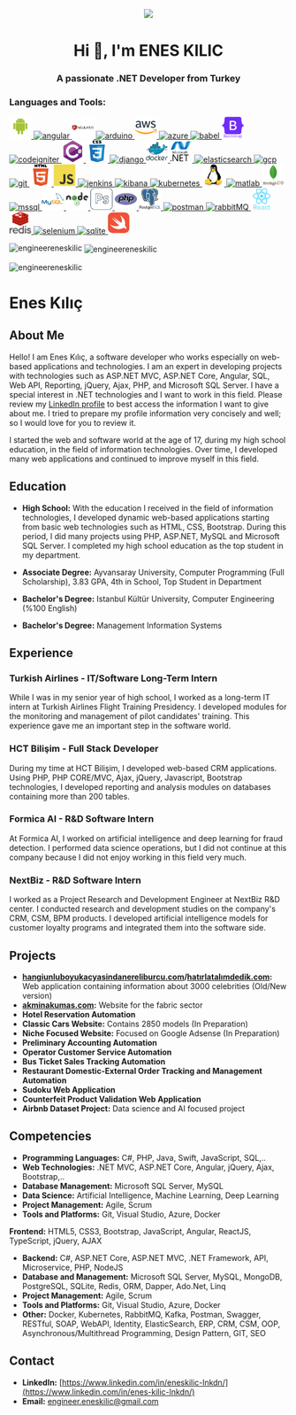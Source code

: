 <div align="center"><a href="[https://developer.android.com](https://www.linkedin.com/in/enes-kilic-lnkdn/)" target="_blank" rel="noreferrer"> <img src="https://gcdnb.pbrd.co/images/WYWYmuX7JNg3.png?o=1" width="300" /> </a></div>
<h1 align="center">Hi 👋, I'm ENES KILIC</h1>
<h3 align="center">A passionate .NET Developer from Turkey</h3>

<p align="left">
</p>

<h3 align="left">Languages and Tools:</h3>
<p align="left"> <a href="https://developer.android.com" target="_blank" rel="noreferrer"> <img src="https://raw.githubusercontent.com/devicons/devicon/master/icons/android/android-original-wordmark.svg" alt="android" width="40" height="40"/> </a> <a href="https://angular.io" target="_blank" rel="noreferrer"> <img src="https://angular.io/assets/images/logos/angular/angular.svg" alt="angular" width="40" height="40"/> </a> <a href="https://angular.io" target="_blank" rel="noreferrer"> <img src="https://raw.githubusercontent.com/devicons/devicon/master/icons/angularjs/angularjs-original-wordmark.svg" alt="angularjs" width="40" height="40"/> </a> <a href="https://www.arduino.cc/" target="_blank" rel="noreferrer"> <img src="https://cdn.worldvectorlogo.com/logos/arduino-1.svg" alt="arduino" width="40" height="40"/> </a> <a href="https://aws.amazon.com" target="_blank" rel="noreferrer"> <img src="https://raw.githubusercontent.com/devicons/devicon/master/icons/amazonwebservices/amazonwebservices-original-wordmark.svg" alt="aws" width="40" height="40"/> </a> <a href="https://azure.microsoft.com/en-in/" target="_blank" rel="noreferrer"> <img src="https://www.vectorlogo.zone/logos/microsoft_azure/microsoft_azure-icon.svg" alt="azure" width="40" height="40"/> </a> <a href="https://babeljs.io/" target="_blank" rel="noreferrer"> <img src="https://www.vectorlogo.zone/logos/babeljs/babeljs-icon.svg" alt="babel" width="40" height="40"/> </a> <a href="https://getbootstrap.com" target="_blank" rel="noreferrer"> <img src="https://raw.githubusercontent.com/devicons/devicon/master/icons/bootstrap/bootstrap-plain-wordmark.svg" alt="bootstrap" width="40" height="40"/> </a> <a href="https://codeigniter.com" target="_blank" rel="noreferrer"> <img src="https://cdn.worldvectorlogo.com/logos/codeigniter.svg" alt="codeigniter" width="40" height="40"/> </a> <a href="https://www.w3schools.com/cs/" target="_blank" rel="noreferrer"> <img src="https://raw.githubusercontent.com/devicons/devicon/master/icons/csharp/csharp-original.svg" alt="csharp" width="40" height="40"/> </a> <a href="https://www.w3schools.com/css/" target="_blank" rel="noreferrer"> <img src="https://raw.githubusercontent.com/devicons/devicon/master/icons/css3/css3-original-wordmark.svg" alt="css3" width="40" height="40"/> </a> <a href="https://www.djangoproject.com/" target="_blank" rel="noreferrer"> <img src="https://cdn.worldvectorlogo.com/logos/django.svg" alt="django" width="40" height="40"/> </a> <a href="https://www.docker.com/" target="_blank" rel="noreferrer"> <img src="https://raw.githubusercontent.com/devicons/devicon/master/icons/docker/docker-original-wordmark.svg" alt="docker" width="40" height="40"/> </a> <a href="https://dotnet.microsoft.com/" target="_blank" rel="noreferrer"> <img src="https://raw.githubusercontent.com/devicons/devicon/master/icons/dot-net/dot-net-original-wordmark.svg" alt="dotnet" width="40" height="40"/> </a> <a href="https://www.elastic.co" target="_blank" rel="noreferrer"> <img src="https://www.vectorlogo.zone/logos/elastic/elastic-icon.svg" alt="elasticsearch" width="40" height="40"/> </a> <a href="https://cloud.google.com" target="_blank" rel="noreferrer"> <img src="https://www.vectorlogo.zone/logos/google_cloud/google_cloud-icon.svg" alt="gcp" width="40" height="40"/> </a> <a href="https://git-scm.com/" target="_blank" rel="noreferrer"> <img src="https://www.vectorlogo.zone/logos/git-scm/git-scm-icon.svg" alt="git" width="40" height="40"/> </a> <a href="https://www.w3.org/html/" target="_blank" rel="noreferrer"> <img src="https://raw.githubusercontent.com/devicons/devicon/master/icons/html5/html5-original-wordmark.svg" alt="html5" width="40" height="40"/> </a> <a href="https://developer.mozilla.org/en-US/docs/Web/JavaScript" target="_blank" rel="noreferrer"> <img src="https://raw.githubusercontent.com/devicons/devicon/master/icons/javascript/javascript-original.svg" alt="javascript" width="40" height="40"/> </a> <a href="https://www.jenkins.io" target="_blank" rel="noreferrer"> <img src="https://www.vectorlogo.zone/logos/jenkins/jenkins-icon.svg" alt="jenkins" width="40" height="40"/> </a> <a href="https://www.elastic.co/kibana" target="_blank" rel="noreferrer"> <img src="https://www.vectorlogo.zone/logos/elasticco_kibana/elasticco_kibana-icon.svg" alt="kibana" width="40" height="40"/> </a> <a href="https://kubernetes.io" target="_blank" rel="noreferrer"> <img src="https://www.vectorlogo.zone/logos/kubernetes/kubernetes-icon.svg" alt="kubernetes" width="40" height="40"/> </a> <a href="https://www.linux.org/" target="_blank" rel="noreferrer"> <img src="https://raw.githubusercontent.com/devicons/devicon/master/icons/linux/linux-original.svg" alt="linux" width="40" height="40"/> </a> <a href="https://www.mathworks.com/" target="_blank" rel="noreferrer"> <img src="https://upload.wikimedia.org/wikipedia/commons/2/21/Matlab_Logo.png" alt="matlab" width="40" height="40"/> </a> <a href="https://www.mongodb.com/" target="_blank" rel="noreferrer"> <img src="https://raw.githubusercontent.com/devicons/devicon/master/icons/mongodb/mongodb-original-wordmark.svg" alt="mongodb" width="40" height="40"/> </a> <a href="https://www.microsoft.com/en-us/sql-server" target="_blank" rel="noreferrer"> <img src="https://www.svgrepo.com/show/303229/microsoft-sql-server-logo.svg" alt="mssql" width="40" height="40"/> </a> <a href="https://www.mysql.com/" target="_blank" rel="noreferrer"> <img src="https://raw.githubusercontent.com/devicons/devicon/master/icons/mysql/mysql-original-wordmark.svg" alt="mysql" width="40" height="40"/> </a> <a href="https://nodejs.org" target="_blank" rel="noreferrer"> <img src="https://raw.githubusercontent.com/devicons/devicon/master/icons/nodejs/nodejs-original-wordmark.svg" alt="nodejs" width="40" height="40"/> </a> <a href="https://www.photoshop.com/en" target="_blank" rel="noreferrer"> <img src="https://raw.githubusercontent.com/devicons/devicon/master/icons/photoshop/photoshop-line.svg" alt="photoshop" width="40" height="40"/> </a> <a href="https://www.php.net" target="_blank" rel="noreferrer"> <img src="https://raw.githubusercontent.com/devicons/devicon/master/icons/php/php-original.svg" alt="php" width="40" height="40"/> </a> <a href="https://www.postgresql.org" target="_blank" rel="noreferrer"> <img src="https://raw.githubusercontent.com/devicons/devicon/master/icons/postgresql/postgresql-original-wordmark.svg" alt="postgresql" width="40" height="40"/> </a> <a href="https://postman.com" target="_blank" rel="noreferrer"> <img src="https://www.vectorlogo.zone/logos/getpostman/getpostman-icon.svg" alt="postman" width="40" height="40"/> </a> <a href="https://www.rabbitmq.com" target="_blank" rel="noreferrer"> <img src="https://www.vectorlogo.zone/logos/rabbitmq/rabbitmq-icon.svg" alt="rabbitMQ" width="40" height="40"/> </a> <a href="https://reactjs.org/" target="_blank" rel="noreferrer"> <img src="https://raw.githubusercontent.com/devicons/devicon/master/icons/react/react-original-wordmark.svg" alt="react" width="40" height="40"/> </a> <a href="https://redis.io" target="_blank" rel="noreferrer"> <img src="https://raw.githubusercontent.com/devicons/devicon/master/icons/redis/redis-original-wordmark.svg" alt="redis" width="40" height="40"/> </a> <a href="https://www.selenium.dev" target="_blank" rel="noreferrer"> <img src="https://raw.githubusercontent.com/detain/svg-logos/780f25886640cef088af994181646db2f6b1a3f8/svg/selenium-logo.svg" alt="selenium" width="40" height="40"/> </a> <a href="https://www.sqlite.org/" target="_blank" rel="noreferrer"> <img src="https://www.vectorlogo.zone/logos/sqlite/sqlite-icon.svg" alt="sqlite" width="40" height="40"/> </a> <a href="https://developer.apple.com/swift/" target="_blank" rel="noreferrer"> <img src="https://raw.githubusercontent.com/devicons/devicon/master/icons/swift/swift-original.svg" alt="swift" width="40" height="40"/> </a> </p>

<p><img align="left" src="https://github-readme-stats.vercel.app/api/top-langs?username=engineereneskilic&show_icons=true&locale=en&layout=compact" alt="engineereneskilic" /></p>

<p>&nbsp;<img align="center" src="https://github-readme-stats.vercel.app/api?username=engineereneskilic&show_icons=true&locale=en" alt="engineereneskilic" /></p>

<p><img align="center" src="https://github-readme-streak-stats.herokuapp.com/?user=engineereneskilic&" alt="engineereneskilic" /></p>


# Enes Kılıç

## About Me
Hello! I am Enes Kılıç, a software developer who works especially on web-based applications and technologies. I am an expert in developing projects with technologies such as ASP.NET MVC, ASP.NET Core, Angular, SQL, Web API, Reporting, jQuery, Ajax, PHP, and Microsoft SQL Server. I have a special interest in .NET technologies and I want to work in this field. Please review my [LinkedIn profile](https://www.linkedin.com/in/enes-kilic-lnkdn/) to best access the information I want to give about me. I tried to prepare my profile information very concisely and well; so I would love for you to review it.

I started the web and software world at the age of 17, during my high school education, in the field of information technologies. Over time, I developed many web applications and continued to improve myself in this field.

## Education

- **High School:** With the education I received in the field of information technologies, I developed dynamic web-based applications starting from basic web technologies such as HTML, CSS, Bootstrap. During this period, I did many projects using PHP, ASP.NET, MySQL and Microsoft SQL Server. I completed my high school education as the top student in my department.

- **Associate Degree:** Ayvansaray University, Computer Programming (Full Scholarship), 3.83 GPA, 4th in School, Top Student in Department
- **Bachelor's Degree:** Istanbul Kültür University, Computer Engineering (%100 English)
- **Bachelor's Degree:** Management Information Systems

## Experience

### Turkish Airlines - IT/Software Long-Term Intern
While I was in my senior year of high school, I worked as a long-term IT intern at Turkish Airlines Flight Training Presidency. I developed modules for the monitoring and management of pilot candidates' training. This experience gave me an important step in the software world.

### HCT Bilişim - Full Stack Developer
During my time at HCT Bilişim, I developed web-based CRM applications. Using PHP, PHP CORE/MVC, Ajax, jQuery, Javascript, Bootstrap technologies, I developed reporting and analysis modules on databases containing more than 200 tables.

### Formica AI - R&D Software Intern
At Formica AI, I worked on artificial intelligence and deep learning for fraud detection. I performed data science operations, but I did not continue at this company because I did not enjoy working in this field very much.

### NextBiz - R&D Software Intern
I worked as a Project Research and Development Engineer at NextBiz R&D center. I conducted research and development studies on the company's CRM, CSM, BPM products. I developed artificial intelligence models for customer loyalty programs and integrated them into the software side.

## Projects

- **[hangiunluboyukacyasindanereliburcu.com](http://hangiunluboyukacyasindanereliburcu.com)/[hatırlatalımdedik.com](http://hatirlatalimdedik.com):** Web application containing information about 3000 celebrities (Old/New version)
- **[akminakumas.com](http://akminakumas.com):** Website for the fabric sector
- **Hotel Reservation Automation**
- **Classic Cars Website:** Contains 2850 models (In Preparation)
- **Niche Focused Website:** Focused on Google Adsense (In Preparation)
- **Preliminary Accounting Automation**
- **Operator Customer Service Automation**
- **Bus Ticket Sales Tracking Automation**
- **Restaurant Domestic-External Order Tracking and Management Automation**
- **Sudoku Web Application**
- **Counterfeit Product Validation Web Application**
- **Airbnb Dataset Project:** Data science and AI focused project

## Competencies

- **Programming Languages:** C#, PHP, Java, Swift, JavaScript, SQL,..
- **Web Technologies:** .NET MVC, ASP.NET Core, Angular, jQuery, Ajax, Bootstrap,..
- **Database Management:** Microsoft SQL Server, MySQL
- **Data Science:** Artificial Intelligence, Machine Learning, Deep Learning
- **Project Management:** Agile, Scrum
- **Tools and Platforms:** Git, Visual Studio, Azure, Docker

**Frontend:** HTML5, CSS3, Bootstrap, JavaScript, Angular, ReactJS, TypeScript, jQuery, AJAX
- **Backend:** C#, ASP.NET Core, ASP.NET MVC, .NET Framework, API, Microservice, PHP, NodeJS
- **Database and Management:** Microsoft SQL Server, MySQL, MongoDB, PostgreSQL, SQLite, Redis, ORM, Dapper, Ado.Net, Linq
- **Project Management:** Agile, Scrum
- **Tools and Platforms:** Git, Visual Studio, Azure, Docker
- **Other:** Docker, Kubernetes, RabbitMQ, Kafka, Postman, Swagger, RESTful, SOAP, WebAPI, Identity, ElasticSearch, ERP, CRM, CSM, OOP, Asynchronous/Multithread Programming, Design Pattern, GIT, SEO

## Contact
- **LinkedIn:** [https://www.linkedin.com/in/eneskilic-lnkdn/](https://www.linkedin.com/in/enes-kilic-lnkdn/)
- **Email:** engineer.eneskilic@gmail.com


